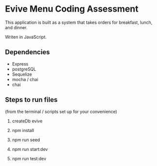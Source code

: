 # Evive Menu Coding Assessment

This application is built as a system that takes orders for breakfast, lunch, and dinner.

Writen in JavaScript.

## Dependencies

- Express
- postgreSQL
- Sequelize
- mocha / chai
- chai

## Steps to run files

(from the terminal / scripts set up for your convenience)

<!-- create db -->

1. createDb evive

<!-- install dependencies -->

2. npm install

<!-- seed the database) -->

3. npm run seed

<!-- start the server / listening on localhost:8080 -->

4. npm run start:dev

<!-- run the tests -->

5. npm run test:dev
